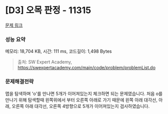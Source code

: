 # [D3] 오목 판정 - 11315 

[문제 링크](https://swexpertacademy.com/main/code/problem/problemDetail.do?contestProbId=AXaSUPYqPYMDFASQ) 

### 성능 요약

메모리: 18,704 KB, 시간: 111 ms, 코드길이: 1,498 Bytes



> 출처: SW Expert Academy, https://swexpertacademy.com/main/code/problem/problemList.do


### 문제해결전략
맵을 탐색하며 'o'를 만나면 5개가 이어져있는지 체크하면 되는 문제였습니다.
처음 o를 만나기 위해 탐색할때 왼쪽위에서 부터 오른쪽 아래로 가기 때문에 왼쪽 아래 대각선, 아래, 오른쪽 아래 대각선, 오른쪽 4방향으로 5개가 이어져있는지 검사하였습니다.
